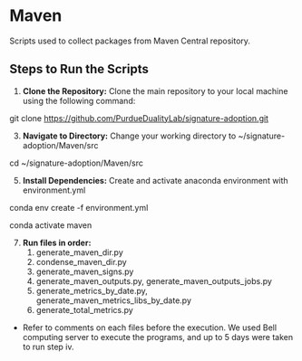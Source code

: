 # Maven
Scripts used to collect packages from Maven Central repository.

## Steps to Run the Scripts

1. **Clone the Repository:**
Clone the main repository to your local machine using the following command:

git clone https://github.com/PurdueDualityLab/signature-adoption.git

3. **Navigate to Directory:**
Change your working directory to ~/signature-adoption/Maven/src

cd ~/signature-adoption/Maven/src

5. **Install Dependencies:**
Create and activate anaconda environment with environment.yml

conda env create -f environment.yml

conda activate maven

7. **Run files in order:**
    1. generate_maven_dir.py
    2. condense_maven_dir.py
    3. generate_maven_signs.py
    4. generate_maven_outputs.py, generate_maven_outputs_jobs.py
    5. generate_metrics_by_date.py, generate_maven_metrics_libs_by_date.py
    6. generate_total_metrics.py
- Refer to comments on each files before the execution. We used Bell computing server to execute the programs, and up to 5 days were taken to run step iv.

